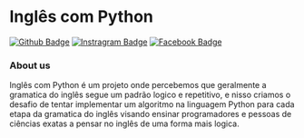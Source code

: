 # Inglês com Python	

[![Github Badge](https://img.shields.io/badge/-Github-000?style=flat-square&logo=Github&logoColor=white&link=https://github.com/inglescompython)](https://github.com/inglescompython)
[![Instragram Badge](https://img.shields.io/badge/-Instagram-red?style=flat-square&logo=Linkedin&logoColor=white&link=https://www.instagram.com/inglescompython/)](https://www.instagram.com/inglescompython/)
[![Facebook Badge](https://img.shields.io/badge/-Facebook-blue?style=flat-square&labelColor=1ca0f1&logo=twitter&logoColor=white&link=https://facebook.com/inglescompython)](https://facebook.com/inglescompython)

### About us

Inglês com Python é um projeto onde percebemos que geralmente a gramatica do inglês segue um padrão logico e repetitivo, e nisso criamos o desafio de tentar implementar um algoritmo na linguagem Python para cada etapa da gramatica do inglês visando ensinar programadores e pessoas de ciências exatas a pensar no inglês de uma forma mais logica.
